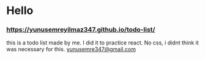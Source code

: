 # Hello

### https://yunusemreyilmaz347.github.io/todo-list/

this is a todo list made by me. I did it to practice react. No css, i didnt think it was necessary for this. yunusemre347@gmail.com
